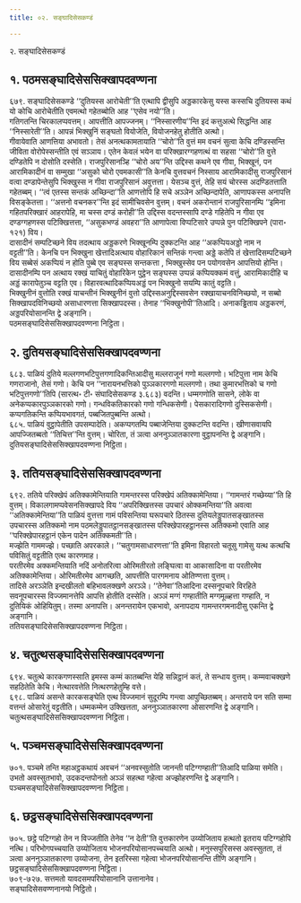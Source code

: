 ```yaml
---
title: ०२. सङ्घादिसेसकण्डं

---
```

२. सङ्घादिसेसकण्डं  


## १. पठमसङ्घादिसेससिक्खापदवण्णना

६७९. सङ्घादिसेसकण्डे ‘‘दुतियस्स आरोचेती’’ति एत्थापि द्वीसुपि अड्डकारकेसु यस्स कस्सचि दुतियस्स कथं यो कोचि आरोचेतीति एवमत्थो गहेतब्बोति आह ‘‘एसेव नयो’’ति।  
गतिगतन्ति चिरकालप्पवत्तम्। आपत्तीति आपज्जनम्। ‘‘निस्सारणीय’’न्ति इदं कत्तुअत्थे सिद्धन्ति आह ‘‘निस्सारेती’’ति। आपन्नं भिक्खुनिं सङ्घतो वियोजेति, वियोजनहेतु होतीति अत्थो।  
गीवायेवाति आणत्तिया अभावतो। तेसं अनत्थकामतायाति ‘‘चोरो’’ति वुत्तं मम वचनं सुत्वा केचि दण्डिस्सन्ति जीविता वोरोपेस्सन्तीति एवं सञ्ञाय। एतेन केवलं भयेन वा परिक्खारग्गहणत्थं वा सहसा ‘‘चोरो’’ति वुत्ते दण्डितेपि न दोसोति दस्सेति। राजपुरिसानञ्हि ‘‘चोरो अय’’न्ति उद्दिस्स कथने एव गीवा, भिक्खूनं, पन आरामिकादीनं वा सम्मुखा ‘‘असुको चोरो एवमकासी’’ति केनचि वुत्तवचनं निस्साय आरामिकादीसु राजपुरिसानं वत्वा दण्डापेन्तेसुपि भिक्खुस्स न गीवा राजपुरिसानं अवुत्तत्ता। येसञ्च वुत्तं, तेहि सयं चोरस्स अदण्डितत्ताति गहेतब्बम्। ‘‘त्वं एतस्स सन्तकं अच्छिन्दा’’ति आणत्तोपि हि सचे अञ्ञेन अच्छिन्दापेति, आणापकस्स अनापत्ति विसङ्केतत्ता। ‘‘अत्तनो वचनकर’’न्ति इदं सामीचिवसेन वुत्तम्। वचनं अकरोन्तानं राजपुरिसानम्पि ‘‘इमिना गहितपरिक्खारं आहरापेहि, मा चस्स दण्डं करोही’’ति उद्दिस्स वदन्तस्सापि दण्डे गहितेपि न गीवा एव दण्डग्गहणस्स पटिक्खित्तत्ता, ‘‘असुकभण्डं अवहरा’’ति आणापेत्वा विप्पटिसारे उप्पन्ने पुन पटिक्खिपने (पारा॰ १२१) विय।  
दासादीनं सम्पटिच्छने विय तदत्थाय अड्डकरणे भिक्खूनम्पि दुक्कटन्ति आह ‘‘अकप्पियअड्डो नाम न वट्टती’’ति। केनचि पन भिक्खुना खेत्तादिअत्थाय वोहारिकानं सन्तिकं गन्त्वा अड्डे कतेपि तं खेत्तादिसम्पटिच्छने विय सब्बेसं अकप्पियं न होति पुब्बे एव सङ्घस्स सन्तकत्ता , भिक्खुस्सेव पन पयोगवसेन आपत्तियो होन्ति। दासादीनम्पि पन अत्थाय रक्खं याचितुं वोहारिकेन पुट्ठेन सङ्घस्स उप्पन्नं कप्पियक्कमं वत्तुं, आरामिकादीहि च अड्डं कारापेतुञ्च वट्टति एव। विहारवत्थादिकप्पियअड्डं पन भिक्खुनो सयम्पि कातुं वट्टति।  
भिक्खुनीनं वुत्तोति रक्खं याचन्तीनं भिक्खुनीनं वुत्तो उद्दिस्सअनुद्दिस्सवसेन रक्खायाचनविनिच्छयो, न सब्बो सिक्खापदविनिच्छयो असाधारणत्ता सिक्खापदस्स। तेनाह ‘‘भिक्खुनोपी’’तिआदि। अनाकड्ढिताय अड्डकरणं, अड्डपरियोसानन्ति द्वे अङ्गानि।  
पठमसङ्घादिसेससिक्खापदवण्णना निट्ठिता।  


## २. दुतियसङ्घादिसेससिक्खापदवण्णना

६८३. पाळियं दुतिये मल्लगणभटिपुत्तगणादिकन्तिआदीसु मल्लराजूनं गणो मल्लगणो। भटिपुत्ता नाम केचि गणराजानो, तेसं गणो। केचि पन ‘‘नारायनभत्तिको पुञ्ञकारगणो मल्लगणो। तथा कुमारभत्तिको च गणो भटिपुत्तगणो’’तिपि (सारत्थ॰ टी॰ संघादिसेसकण्ड ३.६८३) वदन्ति। धम्मगणोति सासने, लोके वा अनेकप्पकारपुञ्ञकारको गणो। गन्धविकतिकारको गणो गन्धिकसेणी। पेसकारादिगणो दुस्सिकसेणी। कप्पगतिकन्ति कप्पियभावगतं, पब्बजितपुब्बन्ति अत्थो।  
६८५. पाळियं वुट्ठापेतीति उपसम्पादेति। अकप्पगतम्पि पब्बाजेन्तिया दुक्कटन्ति वदन्ति। खीणासवायपि आपज्जितब्बतो ‘‘तिचित्त’’न्ति वुत्तम्। चोरिता, तं ञत्वा अननुञ्ञातकारणा वुट्ठापनन्ति द्वे अङ्गानि।  
दुतियसङ्घादिसेससिक्खापदवण्णना निट्ठिता।  


## ३. ततियसङ्घादिसेससिक्खापदवण्णना

६९२. ततिये परिक्खेपं अतिक्कामेन्तियाति गामन्तरस्स परिक्खेपं अतिक्कामेन्तिया। ‘‘गामन्तरं गच्छेय्या’’ति हि वुत्तम्। विकालगामप्पवेसनसिक्खापदे विय ‘‘अपरिक्खित्तस्स उपचारं ओक्कमन्तिया’’ति अवत्वा ‘‘अतिक्कामेन्तिया’’ति पाळियं वुत्तत्ता गामं पविसन्तिया घरूपचारे ठितस्स दुतियलेड्डुपातसङ्खातस्स उपचारस्स अतिक्कमो नाम पठमलेड्डुपातट्ठानसङ्खातस्स परिक्खेपारहट्ठानस्स अतिक्कमो एवाति आह ‘‘परिक्खेपारहट्ठानं एकेन पादेन अतिक्कमती’’ति।  
मज्झेति गाममज्झे। पच्छाति अपरकाले। ‘‘चतुगामसाधारणत्ता’’ति इमिना विहारतो चतूसु गामेसु यत्थ कत्थचि पविसितुं वट्टतीति एत्थ कारणमाह।  
परतीरमेव अक्कमन्तियाति नदिं अनोतरित्वा ओरिमतीरतो लङ्घित्वा वा आकासादिना वा परतीरमेव अतिक्कामेन्तिया। ओरिमतीरमेव आगच्छति, आपत्तीति पारगमनाय ओतिण्णत्ता वुत्तम्।  
तादिसे अरञ्ञेति इन्दखीलतो बहिभावलक्खणे अरञ्ञे। ‘‘तेनेवा’’तिआदिना दस्सनूपचारे विरहिते सवनूपचारस्स विज्जमानत्तेपि आपत्ति होतीति दस्सेति। अञ्ञं मग्गं गण्हातीति मग्गमूळ्हत्ता गण्हाति, न दुतियिकं ओहियितुम्। तस्मा अनापत्ति। अनन्तरायेन एकभावो, अनापदाय गामन्तरगमनादीसु एकन्ति द्वे अङ्गानि।  
ततियसङ्घादिसेससिक्खापदवण्णना निट्ठिता।  


## ४. चतुत्थसङ्घादिसेससिक्खापदवण्णना

६९४. चतुत्थे कारकगणस्साति इमस्स कम्मं कातब्बन्ति येहि सन्निट्ठानं कतं, ते सन्धाय वुत्तम्। कम्मवाचक्खणे सहठितेति केचि। नेत्थारवत्तेति नित्थरणहेतुम्हि वत्ते।  
६९८. पाळियं असन्ते कारकसङ्घेति एत्थ विज्जमानं सुदूरम्पि गन्त्वा आपुच्छितब्बम्। अन्तराये पन सति सम्मा वत्तन्तं ओसारेतुं वट्टतीति। धम्मकम्मेन उक्खित्तता, अननुञ्ञातकारणा ओसारणन्ति द्वे अङ्गानि।  
चतुत्थसङ्घादिसेससिक्खापदवण्णना निट्ठिता।  


## ५. पञ्चमसङ्घादिसेससिक्खापदवण्णना

७०१. पञ्चमे तन्ति महाअट्ठकथायं अवचनं ‘‘अनवस्सुतोति जानन्ती पटिग्गण्हाती’’तिआदि पाळिया समेति। उभतो अवस्सुतभावो, उदकदन्तपोनतो अञ्ञं सहत्था गहेत्वा अज्झोहरणन्ति द्वे अङ्गानि।  
पञ्चमसङ्घादिसेससिक्खापदवण्णना निट्ठिता।  


## ६. छट्ठसङ्घादिसेससिक्खापदवण्णना

७०५. छट्ठे पटिग्गहो तेन न विज्जतीति तेनेव ‘‘न देती’’ति वुत्तकारणेन उय्योजिताय हत्थतो इतराय पटिग्गहोपि नत्थि। परिभोगपच्चयाति उय्योजिताय भोजनपरियोसानपच्चयाति अत्थो। मनुस्सपुरिसस्स अवस्सुतता, तं ञत्वा अननुञ्ञातकारणा उय्योजना, तेन इतरिस्सा गहेत्वा भोजनपरियोसानन्ति तीणि अङ्गानि।  
छट्ठसङ्घादिसेससिक्खापदवण्णना निट्ठिता।  
७०९-७२७. सत्तमतो यावदसमपरियोसानानि उत्तानानेव।  
सङ्घादिसेसवण्णनानयो निट्ठितो।  
